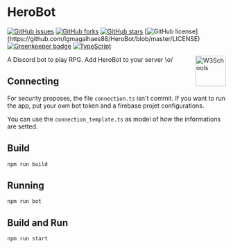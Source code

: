 # HeroBot

[![GitHub issues](https://img.shields.io/github/issues/lgmagalhaes88/HeroBot.svg)](https://github.com/lgmagalhaes88/HeroBot/issues)
[![GitHub forks](https://img.shields.io/github/forks/lgmagalhaes88/HeroBot.svg)](https://github.com/lgmagalhaes88/HeroBot/network)
[![GitHub stars](https://img.shields.io/github/stars/lgmagalhaes88/HeroBot.svg)](https://github.com/lgmagalhaes88/HeroBot/stargazers)
[![GitHub license](https://img.shields.io/github/license/lgmagalhaes88/HeroBot.svg?)](https://github.com/lgmagalhaes88/HeroBot/blob/master/LICENSE)
[![Greenkeeper badge](https://badges.greenkeeper.io/lgmagalhaes88/HeroBot.svg)](https://greenkeeper.io/)
[![TypeScript](https://badges.frapsoft.com/typescript/version/typescript-next.svg?v=101)](https://github.com/ellerbrock/typescript-badges/)

<p>
A Discord bot to play RPG. Add HeroBot to your server \o/ <a href="https://discordapp.com/api/oauth2/authorize?client_id=495052325258395672&permissions=8&scope=bot">
<img border="0" style="float: right" alt="W3Schools" src="https://encrypted-tbn0.gstatic.com/images?q=tbn:ANd9GcSCH5K8nK8Ucll_OCrEHngzkZ7k3E7qmDF-TEY_kRU0WzO3uegL" width="70" height="70">
</a>
</p>
  
## Connecting

For security proposes, the file `connection.ts` isn't commit. If you want to run the app, put your own bot token and a firebase projet configurations.

You can use the `connection_template.ts` as model of how the informations are setted.

## Build

```shell
npm run build
```

## Running

```shell
npm run bot
```

## Build and Run

```shell
npm run start
```
